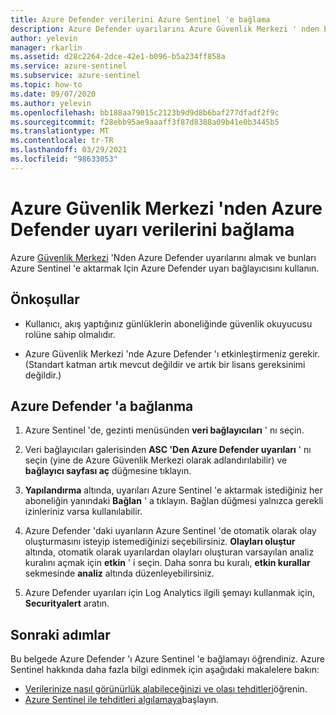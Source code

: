 ```yaml
---
title: Azure Defender verilerini Azure Sentinel 'e bağlama
description: Azure Defender uyarılarını Azure Güvenlik Merkezi ' nden bağlamayı ve Azure Sentinel 'e akışını öğrenin.
author: yelevin
manager: rkarlin
ms.assetid: d28c2264-2dce-42e1-b096-b5a234ff858a
ms.service: azure-sentinel
ms.subservice: azure-sentinel
ms.topic: how-to
ms.date: 09/07/2020
ms.author: yelevin
ms.openlocfilehash: bb188aa79015c2123b9d9d8b6baf277dfadf2f9c
ms.sourcegitcommit: f28ebb95ae9aaaff3f87d8388a09b41e0b3445b5
ms.translationtype: MT
ms.contentlocale: tr-TR
ms.lasthandoff: 03/29/2021
ms.locfileid: "98633053"
---
```

# <a name="connect-azure-defender-alert-data-from-azure-security-center"></a>Azure Güvenlik Merkezi 'nden Azure Defender uyarı verilerini bağlama

Azure [Güvenlik Merkezi](../security-center/security-center-introduction.md) 'Nden Azure Defender uyarılarını almak ve bunları Azure Sentinel 'e aktarmak Için Azure Defender uyarı bağlayıcısını kullanın. 

## <a name="prerequisites"></a>Önkoşullar

- Kullanıcı, akış yaptığınız günlüklerin aboneliğinde güvenlik okuyucusu rolüne sahip olmalıdır.

- Azure Güvenlik Merkezi 'nde Azure Defender 'ı etkinleştirmeniz gerekir. (Standart katman artık mevcut değildir ve artık bir lisans gereksinimi değildir.)

## <a name="connect-to-azure-defender"></a>Azure Defender 'a bağlanma

1. Azure Sentinel 'de, gezinti menüsünden **veri bağlayıcıları** ' nı seçin.

1. Veri bağlayıcıları galerisinden **ASC 'Den Azure Defender uyarıları** ' nı seçin (yine de Azure Güvenlik Merkezi olarak adlandırılabilir) ve **bağlayıcı sayfası aç** düğmesine tıklayın.

1. **Yapılandırma** altında, uyarıları Azure Sentinel 'e aktarmak istediğiniz her aboneliğin yanındaki **Bağlan** ' a tıklayın. Bağlan düğmesi yalnızca gerekli izinleriniz varsa kullanılabilir.

1. Azure Defender 'daki uyarıların Azure Sentinel 'de otomatik olarak olay oluşturmasını isteyip istemediğinizi seçebilirsiniz. **Olayları oluştur** altında, otomatik olarak uyarılardan olayları oluşturan varsayılan analiz kuralını açmak için **etkin** ' i seçin. Daha sonra bu kuralı, **etkin kurallar** sekmesinde **analiz** altında düzenleyebilirsiniz.

1. Azure Defender uyarıları için Log Analytics ilgili şemayı kullanmak için, **Securityalert** aratın.

## <a name="next-steps"></a>Sonraki adımlar

Bu belgede Azure Defender 'ı Azure Sentinel 'e bağlamayı öğrendiniz. Azure Sentinel hakkında daha fazla bilgi edinmek için aşağıdaki makalelere bakın:

- [Verilerinize nasıl görünürlük alabileceğinizi ve olası tehditleri](quickstart-get-visibility.md)öğrenin.
- [Azure Sentinel ile tehditleri algılamaya](tutorial-detect-threats-built-in.md)başlayın.
